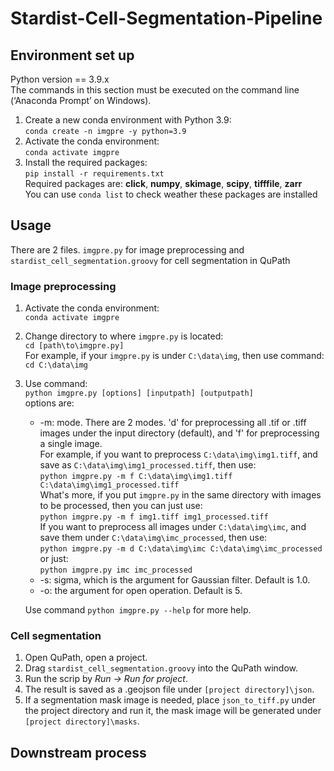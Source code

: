 # Stardist-Cell-Segmentation-Pipeline

## Environment set up
Python version == 3.9.x  
The commands in this section must be executed on the command line (‘Anaconda Prompt’ on Windows).  
1. Create a new conda environment with Python 3.9:  
`conda create -n imgpre -y python=3.9`  
2. Activate the conda environment:  
`conda activate imgpre`  
3. Install the required packages:  
`pip install -r requirements.txt`  
Required packages are: **click**, **numpy**, **skimage**, **scipy**, **tifffile**, **zarr**  
You can use `conda list` to check weather these packages are installed

## Usage
There are 2 files. `imgpre.py` for image preprocessing and `stardist_cell_segmentation.groovy` for cell segmentation in QuPath

### Image preprocessing
1. Activate the conda environment:  
`conda activate imgpre`  
2. Change directory to where `imgpre.py` is located:  
`cd [path\to\imgpre.py]`  
For example, if your `imgpre.py` is under `C:\data\img`, then use command:  
`cd C:\data\img`
3. Use command:  
`python imgpre.py [options] [inputpath] [outputpath]`  
options are:
    - -m: mode. There are 2 modes. 'd' for preprocessing all .tif or .tiff images under the input directory (default), and 'f' for preprocessing a single image.  
      For example, if you want to preprocess `C:\data\img\img1.tiff`, and save as `C:\data\img\img1_processed.tiff`, then use:  
      `python imgpre.py -m f C:\data\img\img1.tiff C:\data\img\img1_processed.tiff`  
      What's more, if you put `imgpre.py` in the same directory with images to be processed, then you can just use:  
      `python imgpre.py -m f img1.tiff img1_processed.tiff`  
      If you want to preprocess all images under `C:\data\img\imc`, and save them under `C:\data\img\imc_processed`, then use:  
      `python imgpre.py -m d C:\data\img\imc C:\data\img\imc_processed`  
      or just:  
      `python imgpre.py imc imc_processed`
    - -s: sigma, which is the argument for Gaussian filter. Default is 1.0.
    - -o: the argument for open operation. Default is 5.

    Use command `python imgpre.py --help` for more help.

### Cell segmentation
1. Open QuPath, open a project.
2. Drag `stardist_cell_segmentation.groovy` into the QuPath window.
3. Run the scrip by *Run -> Run for project*.
4. The result is saved as a .geojson file under `[project directory]\json`.
5. If a segmentation mask image is needed, place `json_to_tiff.py` under the project directory and run it, the mask image will be generated under `[project directory]\masks`.

## Downstream process
